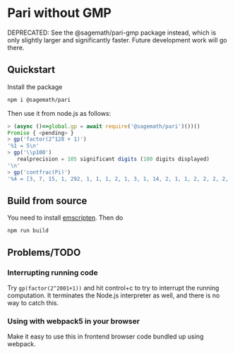 # Pari without GMP

DEPRECATED: See the @sagemath/pari-gmp package instead, which is only slightly larger and significantly faster. Future development work will go there.

## Quickstart

Install the package

```sh
npm i @sagemath/pari
```

Then use it from node.js as follows:

```js
> (async ()=>global.gp = await require('@sagemath/pari')())()
Promise { <pending> }
> gp('factor(2^128 + 1)')
'%1 = 5\n'
> gp('\\p100')
   realprecision = 105 significant digits (100 digits displayed)
'\n'
> gp('contfrac(Pi)')
'%4 = [3, 7, 15, 1, 292, 1, 1, 1, 2, 1, 3, 1, 14, 2, 1, 1, 2, 2, 2, 2, 1, 84, 2, 1, 1, 15, 3, 13, 1, 4, 2, 6, 6, 99, 1, 2, 2, 6, 3, 5, 1, 1, 6, 8, 1, 7, 1, 2, 3, 7, 1, 2, 1, 1, 12, 1, 1, 1, 3, 1, 1, 8, 1, 1, 2, 1, 6, 1, 1, 5, 2, 2, 3, 1, 2, 4, 4, 16, 1, 161, 45, 1, 22, 1, 2, 2, 1, 4, 1, 2, 24, 1, 2, 1, 3, 1, 2, 1, 1, 10, 2, 5]\n'
```

## Build from source

You need to install [emscripten](https://emscripten.org/docs/getting_started/downloads.html). Then do

```
npm run build
```

## Problems/TODO

### Interrupting running code

Try `gp(factor(2^2001+1))` and hit control+c to try to interrupt the running computation. It terminates the Node.js interpreter as well, and there is no way to catch this.

### Using with webpack5 in your browser

Make it easy to use this in frontend browser code bundled up using webpack.
